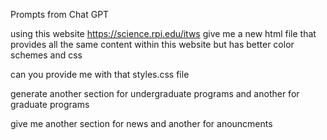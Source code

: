 Prompts from Chat GPT

using this website https://science.rpi.edu/itws give me a new html file that provides all the same content within this website but has better color schemes and css 

can you provide me with that styles.css file

generate another section for undergraduate programs and another for graduate programs

give me another section for news and another for anouncments

